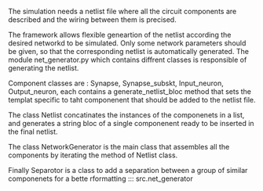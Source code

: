 
The simulation needs a netlist file where all the circuit components are described and the wiring between them is precised. 

The framework allows flexible geneartion of the netlist according the desired networkd to be simulated. Only some network parameters should be given, so that the corresponding netlist is automatically generated.  The module net_generator.py which contains diffrent classes is responsible of generating the netlist. 

Component classes are : Synapse, Synapse_subskt, Input_neuron, Output_neuron, each contains a generate_netlist_bloc method that sets the templat specific to taht componenent that should be added to the netlist file. 

The class Netlist concatinates the instances of the componenets in a list, and generates a string bloc of a single componenent ready to be inserted in the final netlist.

The class NetworkGenerator is the main class that assembles all the components by iterating the method of Netlist class. 

Finally Separotor is a class to add a separation between a group of similar componenets for a bette rformatting 
::: src.net_generator
